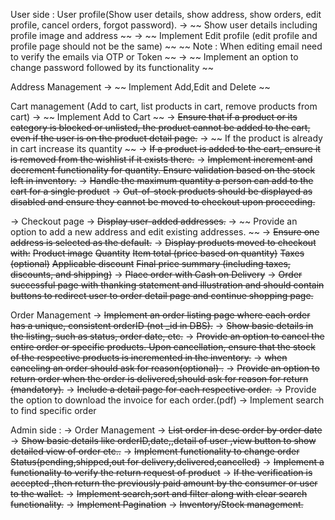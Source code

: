 User side : 
User profile(Show user details, show address, show orders, edit profile, cancel orders, forgot password).
-> ~~ Show user details including profile image and address ~~
-> ~~ Implement Edit profile (edit profile and profile page should not be the same) ~~
~~ Note : When editing email need to verify the emails via OTP or Token ~~ 
-> ~~ Implement an option to change password followed by its functionality ~~
 
Address Management 
-> ~~ Implement Add,Edit and Delete ~~

Cart management (Add to cart, list products in cart, remove products from cart)
-> ~~ Implement Add to Cart ~~
-> ~~Ensure that if a product or its category is blocked or unlisted, the product cannot be added to the cart, even if the user is on the product detail page.~~
-> ~~ If the product is already in cart increase its quantity ~~
-> ~~If a product is added to the cart, ensure it is removed from the wishlist if it exists there.~~
-> ~~Implement increment and decrement functionality for quantity. Ensure validation based on the stock left in inventory.~~
-> ~~Handle the maximum quantity a person can add to the cart for a single product~~
-> ~~Out-of-stock products should be displayed as disabled and ensure they cannot be moved to checkout upon proceeding.~~

-> Checkout page
-> ~~Display user-added addresses.~~
-> ~~ Provide an option to add a new address and edit existing addresses. ~~
-> ~~Ensure one address is selected as the default.~~
-> ~~Display products moved to checkout with:~~
    ~~Product image~~
    ~~Quantity~~
    ~~Item total (price based on quantity)~~
    ~~Taxes (optional)~~
    ~~Applicable discount~~
    ~~Final price summary (including taxes, discounts, and shipping)~~
-> ~~Place order with Cash on Delivery~~
-> ~~Order successful page with thanking statement and illustration and should contain buttons to redirect user to order detail page and continue shopping page.~~

Order Management 
-> ~~Implement an order listing page where each order has a unique, consistent orderID (not _id in DBS).~~
-> ~~Show basic details in the listing, such as status, order date, etc.~~
-> ~~Provide an option to cancel the entire order or specific products. Upon cancellation, ensure that the stock of the respective products is incremented in the inventory.~~
-> ~~when canceling an order should ask for reason(optional) .~~
-> ~~Provide an option to return order when the order is delivered,should ask for reason for return (mandatory).~~
-> ~~Include a detail page for each respective order.~~
-> Provide the option to download the invoice for each order.(pdf)
-> Implement search to find specific order

Admin side : 
-> Order Management
-> ~~List order in desc order by order date~~
-> ~~Show basic details like  orderID,date,,detail of user ,view button to show detailed view of order etc..~~
-> ~~Implement functionality to change order Status(pending,shipped,out for delivery,delivered,cancelled)~~
-> ~~Implement a functionality to verify the  return request of product~~
-> ~~If the verification is accepted ,then return the previously paid amount by the consumer or user to the wallet.~~
-> ~~Implement search,sort and filter along with clear search functionality.~~
-> ~~Implement Pagination~~
-> ~~Inventory/Stock management.~~
